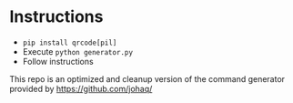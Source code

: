 # Instructions

- `pip install qrcode[pil]`
- Execute `python generator.py`
- Follow instructions

This repo is an optimized and cleanup version of the command generator provided by https://github.com/johaq/

